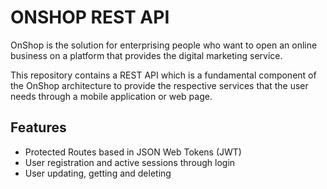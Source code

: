 # ONSHOP REST API

OnShop is the solution for enterprising people who want to open an online business on a platform that provides the digital marketing service.

This repository contains a REST API which is a fundamental component of the OnShop architecture to provide the respective services that the user needs through a mobile application or web page.

## Features

- Protected Routes based in JSON Web Tokens (JWT)
- User registration and active sessions through login
- User updating, getting and deleting
